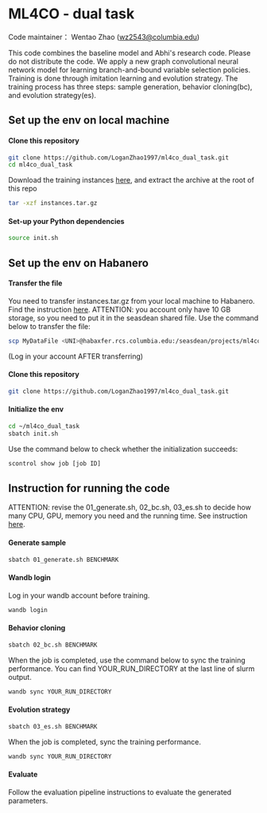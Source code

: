 #  ML4CO - dual task

Code maintainer： Wentao Zhao (wz2543@columbia.edu)

This code combines the baseline model and Abhi's research code. Please do not distribute the code.
We apply a new graph convolutional neural network model for learning branch-and-bound variable selection policies.
Training is done through imitation learning and evolution strategy. 
The training process has three steps: sample generation, behavior cloning(bc), and evolution strategy(es).


## Set up the env on local machine
####  Clone this repository
```bash
git clone https://github.com/LoganZhao1997/ml4co_dual_task.git
cd ml4co_dual_task
```

Download the training instances [here](https://drive.google.com/file/d/1MytdY3IwX_aFRWdoc0mMfDN9Xg1EKUuq/view), and extract the archive at the root of this repo
```bash
tar -xzf instances.tar.gz
```

#### Set-up your Python dependencies
```bash
source init.sh
```


## Set up the env on Habanero
####  Transfer the file
You need to transfer instances.tar.gz from your local machine to Habanero. 
Find the instruction [here](https://confluence.columbia.edu/confluence/display/rcs/Habanero+-+Working+on+Habanero#HabaneroWorkingonHabanero-TransferringFiles).
ATTENTION: you account only have 10 GB storage, so you need to put it in the seasdean shared file.
Use the command below to transfer the file:
```bash
scp MyDataFile <UNI>@habaxfer.rcs.columbia.edu:/seasdean/projects/ml4co
```
(Log in your account AFTER transferring)

####  Clone this repository
```bash
git clone https://github.com/LoganZhao1997/ml4co_dual_task.git
```

####  Initialize the env
```bash
cd ~/ml4co_dual_task
sbatch init.sh
```
Use the command below to check whether the initialization succeeds:
```bash
scontrol show job [job ID]
```

## Instruction for running the code
ATTENTION: revise the 01_generate.sh, 02_bc.sh, 03_es.sh to decide
how many CPU, GPU, memory you need and the running time.
See instruction [here](https://confluence.columbia.edu/confluence/display/rcs/Habanero+-+Submitting+Jobs).

#### Generate sample
```bash
sbatch 01_generate.sh BENCHMARK
```

#### Wandb login
Log in your wandb account before training.
```bash
wandb login
```

#### Behavior cloning
```bash
sbatch 02_bc.sh BENCHMARK
```
When the job is completed, use the command below to sync the training performance.
You can find YOUR_RUN_DIRECTORY at the last line of slurm output.
```bash
wandb sync YOUR_RUN_DIRECTORY
```

#### Evolution strategy
```bash
sbatch 03_es.sh BENCHMARK
```
When the job is completed, sync the training performance.
```bash
wandb sync YOUR_RUN_DIRECTORY
```

#### Evaluate
Follow the evaluation pipeline instructions to evaluate the generated parameters.

